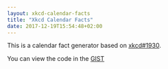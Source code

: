 ```yaml
---
layout: xkcd-calendar-facts
title: "Xkcd Calendar Facts"
date: 2017-12-19T15:54:48+02:00
---
```


This is a calendar fact generator based on [xkcd#1930](https://xkcd.com/1930/).

You can view the code in the [GIST](https://gist.github.com/gardient/2085f645706090426517c31cbaa9417d#file-xkcd-calendar-fact-generator-js-L176)
